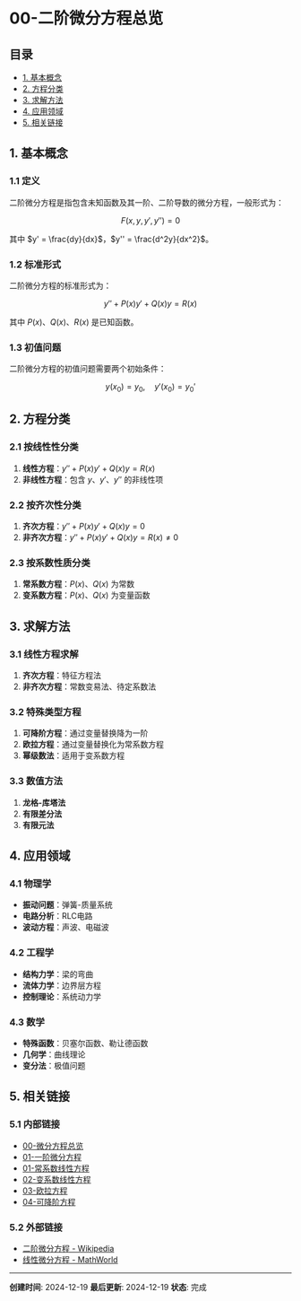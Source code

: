 # 00-二阶微分方程总览

## 目录

- [1. 基本概念](#1-基本概念)
- [2. 方程分类](#2-方程分类)
- [3. 求解方法](#3-求解方法)
- [4. 应用领域](#4-应用领域)
- [5. 相关链接](#5-相关链接)

## 1. 基本概念

### 1.1 定义

二阶微分方程是指包含未知函数及其一阶、二阶导数的微分方程，一般形式为：

$$F(x, y, y', y'') = 0$$

其中 $y' = \frac{dy}{dx}$，$y'' = \frac{d^2y}{dx^2}$。

### 1.2 标准形式

二阶微分方程的标准形式为：

$$y'' + P(x)y' + Q(x)y = R(x)$$

其中 $P(x)$、$Q(x)$、$R(x)$ 是已知函数。

### 1.3 初值问题

二阶微分方程的初值问题需要两个初始条件：

$$y(x_0) = y_0, \quad y'(x_0) = y_0'$$

## 2. 方程分类

### 2.1 按线性性分类

1. **线性方程**：$y'' + P(x)y' + Q(x)y = R(x)$
2. **非线性方程**：包含 $y$、$y'$、$y''$ 的非线性项

### 2.2 按齐次性分类

1. **齐次方程**：$y'' + P(x)y' + Q(x)y = 0$
2. **非齐次方程**：$y'' + P(x)y' + Q(x)y = R(x) \neq 0$

### 2.3 按系数性质分类

1. **常系数方程**：$P(x)$、$Q(x)$ 为常数
2. **变系数方程**：$P(x)$、$Q(x)$ 为变量函数

## 3. 求解方法

### 3.1 线性方程求解

1. **齐次方程**：特征方程法
2. **非齐次方程**：常数变易法、待定系数法

### 3.2 特殊类型方程

1. **可降阶方程**：通过变量替换降为一阶
2. **欧拉方程**：通过变量替换化为常系数方程
3. **幂级数法**：适用于变系数方程

### 3.3 数值方法

1. **龙格-库塔法**
2. **有限差分法**
3. **有限元法**

## 4. 应用领域

### 4.1 物理学

- **振动问题**：弹簧-质量系统
- **电路分析**：RLC电路
- **波动方程**：声波、电磁波

### 4.2 工程学

- **结构力学**：梁的弯曲
- **流体力学**：边界层方程
- **控制理论**：系统动力学

### 4.3 数学

- **特殊函数**：贝塞尔函数、勒让德函数
- **几何学**：曲线理论
- **变分法**：极值问题

## 5. 相关链接

### 5.1 内部链接

- [00-微分方程总览](../00-微分方程总览.md)
- [01-一阶微分方程](../01-一阶微分方程/00-一阶微分方程总览.md)
- [01-常系数线性方程](01-常系数线性方程.md)
- [02-变系数线性方程](02-变系数线性方程.md)
- [03-欧拉方程](03-欧拉方程.md)
- [04-可降阶方程](04-可降阶方程.md)

### 5.2 外部链接

- [二阶微分方程 - Wikipedia](https://en.wikipedia.org/wiki/Second-order_differential_equation)
- [线性微分方程 - MathWorld](http://mathworld.wolfram.com/Second-OrderOrdinaryDifferentialEquation.html)

---

**创建时间**: 2024-12-19
**最后更新**: 2024-12-19
**状态**: 完成
